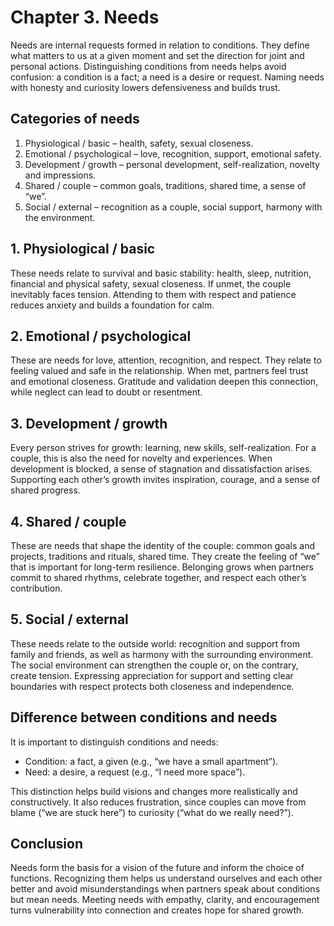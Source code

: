 # Chapter 3. Needs

Needs are internal requests formed in relation to conditions. They define what matters to us at a given moment and set the direction for joint and personal actions. Distinguishing conditions from needs helps avoid confusion: a condition is a fact; a need is a desire or request. Naming needs with honesty and curiosity lowers defensiveness and builds trust.

## Categories of needs

1. Physiological / basic – health, safety, sexual closeness.
2. Emotional / psychological – love, recognition, support, emotional safety.
3. Development / growth – personal development, self-realization, novelty and impressions.
4. Shared / couple – common goals, traditions, shared time, a sense of “we”.
5. Social / external – recognition as a couple, social support, harmony with the environment.

## 1. Physiological / basic

These needs relate to survival and basic stability: health, sleep, nutrition, financial and physical safety, sexual closeness. If unmet, the couple inevitably faces tension. Attending to them with respect and patience reduces anxiety and builds a foundation for calm.

## 2. Emotional / psychological

These are needs for love, attention, recognition, and respect. They relate to feeling valued and safe in the relationship. When met, partners feel trust and emotional closeness. Gratitude and validation deepen this connection, while neglect can lead to doubt or resentment.

## 3. Development / growth

Every person strives for growth: learning, new skills, self-realization. For a couple, this is also the need for novelty and experiences. When development is blocked, a sense of stagnation and dissatisfaction arises. Supporting each other’s growth invites inspiration, courage, and a sense of shared progress.

## 4. Shared / couple

These are needs that shape the identity of the couple: common goals and projects, traditions and rituals, shared time. They create the feeling of “we” that is important for long-term resilience. Belonging grows when partners commit to shared rhythms, celebrate together, and respect each other’s contribution.

## 5. Social / external

These needs relate to the outside world: recognition and support from family and friends, as well as harmony with the surrounding environment. The social environment can strengthen the couple or, on the contrary, create tension. Expressing appreciation for support and setting clear boundaries with respect protects both closeness and independence.

## Difference between conditions and needs

It is important to distinguish conditions and needs:

- Condition: a fact, a given (e.g., “we have a small apartment”).
- Need: a desire, a request (e.g., “I need more space”).

This distinction helps build visions and changes more realistically and constructively. It also reduces frustration, since couples can move from blame (“we are stuck here”) to curiosity (“what do we really need?”).

## Conclusion

Needs form the basis for a vision of the future and inform the choice of functions. Recognizing them helps us understand ourselves and each other better and avoid misunderstandings when partners speak about conditions but mean needs. Meeting needs with empathy, clarity, and encouragement turns vulnerability into connection and creates hope for shared growth.
